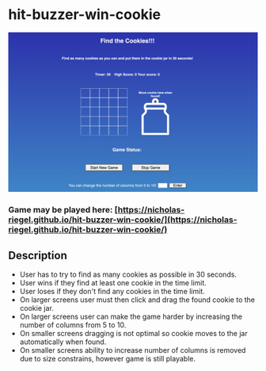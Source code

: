 # hit-buzzer-win-cookie

!['Screenshot of game'](assets/game-screenshot.png)

### Game may be played here: [https://nicholas-riegel.github.io/hit-buzzer-win-cookie/](https://nicholas-riegel.github.io/hit-buzzer-win-cookie/)

## Description

* User has to try to find as many cookies as possible in 30 seconds. 
* User wins if they find at least one cookie in the time limit.
* User loses if they don't find any cookies in the time limit.
* On larger screens user must then click and drag the found cookie to the cookie jar. 
* On larger screens user can make the game harder by increasing the number of columns from 5 to 10.
* On smaller screens dragging is not optimal so cookie moves to the jar automatically when found. 
* On smaller screens ability to increase number of columns is removed due to size constrains, however game is still playable. 
